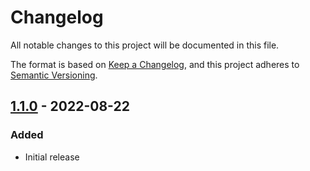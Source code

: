 # Changelog

All notable changes to this project will be documented in this file.

The format is based on [Keep a Changelog](https://keepachangelog.com/en/1.0.0/),
and this project adheres to [Semantic Versioning](https://semver.org/spec/v2.0.0.html).

## [1.1.0][] - 2022-08-22

### Added

- Initial release

[1.1.0]: https://github.com/phunware/artifact-networking-ios/tree/1.1.0
